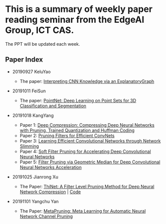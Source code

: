 
This is a summary of weekly paper reading seminar from the EdgeAI Group, ICT CAS.
====


The PPT will be updated each week.

Paper Index
------

* 20190927 KeluYao
    * The paper: [Interpreting CNN Knowledge via an ExplanatoryGraph](https://arxiv.org/pdf/1708.01785.pdf)

* 20191011 FeiSun
    * The paper: [PointNet: Deep Learning on Point Sets for 3D Classification and Segmentation](https://arxiv.org/abs/1612.00593)
     
* 20191018 KangYang
    * Paper 1: [Deep Compression: Compressing Deep Neural Networks with Pruning, Trained Quantization and 
Huffman Coding](https://arxiv.org/abs/1510.00149)
    * Paper 2: [Pruning Filters for Efficient ConvNets](https://arxiv.org/abs/1608.08710)
    * Paper 3: [Learning Efficient Convolutional Networks through Network Slimming](http://openaccess.thecvf.com/content_iccv_2017/html/Liu_Learning_Efficient_Convolutional_ICCV_2017_paper.html)
    * Paper 4: [Soft Filter Pruning for Accelerating Deep Convolutional Neural Networks](https://arxiv.org/abs/1808.06866)
    * Paper 5: [Filter Pruning via Geometric Median for Deep Convolutional Neural Networks Acceleration](http://openaccess.thecvf.com/content_CVPR_2019/html/He_Filter_Pruning_via_Geometric_Median_for_Deep_Convolutional_Neural_Networks_CVPR_2019_paper.html)
    
* 20191025 Jianrong Xu
    * The Paper: [ThiNet: A Filter Level Pruning Method for Deep Neural Network Compression](https://arxiv.org/abs/1707.06342) | [Code](https://github.com/Roll920/ThiNet)

* 20191101 Yangchu Yan
    * The Paper: [MetaPruning: Meta Learning for Automatic Neural Network Channel Pruning](https://arxiv.org/abs/1903.10258)
